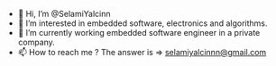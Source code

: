 - 👋 Hi, I’m @SelamiYalcinn
- 👀 I’m interested in embedded software, electronics and algorithms.
- 🌱 I’m currently working embedded software engineer in a private company.
- 📫 How to reach me ? The answer is => selamiyalcinnn@gmail.com

<!---
SelamiYalcinn/SelamiYalcinn is a ✨ special ✨ repository because its `README.md` (this file) appears on your GitHub profile.
You can click the Preview link to take a look at your changes.
--->
